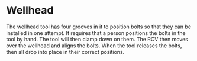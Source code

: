 # Wellhead

The wellhead tool has four grooves in it to position bolts so that they can be installed in one attempt. It requires that a person positions the bolts in the tool by hand. The tool will then clamp down on them. The ROV then moves over the wellhead and aligns the bolts. When the tool releases the bolts, then all drop into place in their correct positions. 
